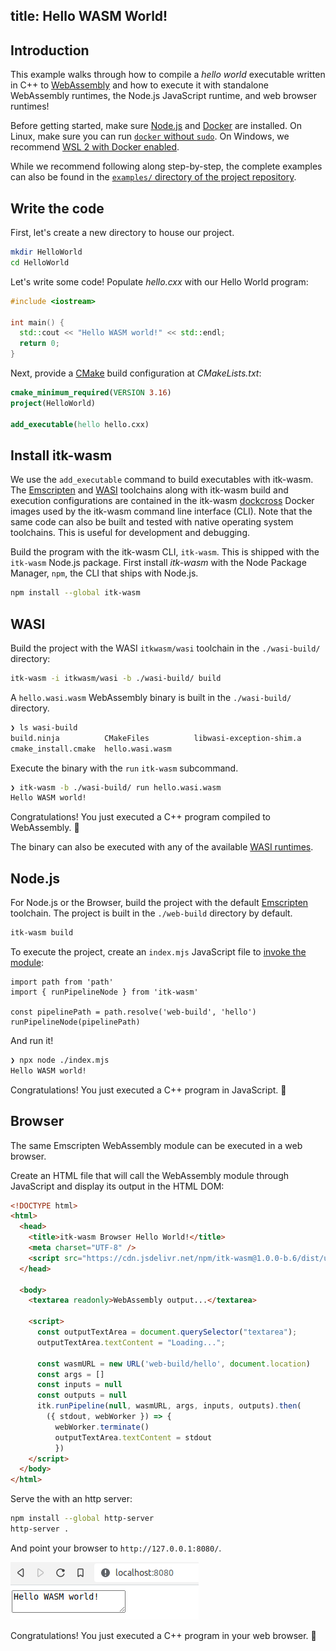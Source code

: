 title: Hello WASM World!
---

## Introduction

This example walks through how to compile a *hello world* executable written in C++ to [WebAssembly](https://webassembly.org/) and how to execute it with standalone WebAssembly runtimes, the Node.js JavaScript runtime, and web browser runtimes!

Before getting started, make sure [Node.js](https://nodejs.org/en/download/) and [Docker](https://docs.docker.com/install/) are installed. On Linux, make sure you can run [`docker` without `sudo`](https://askubuntu.com/questions/477551/how-can-i-use-docker-without-sudo). On Windows, we recommend [WSL 2 with Docker enabled](https://docs.docker.com/desktop/windows/wsl/).

While we recommend following along step-by-step, the complete examples can also be found in the [`examples/` directory of the project repository](https://github.com/InsightSoftwareConsortium/itk-wasm/tree/main/examples).

## Write the code

First, let's create a new directory to house our project.

```sh
mkdir HelloWorld
cd HelloWorld
```

Let's write some code! Populate *hello.cxx* with our Hello World program:

```c++
#include <iostream>

int main() {
  std::cout << "Hello WASM world!" << std::endl;
  return 0;
}
```

Next, provide a [CMake](https://cmake.org/) build configuration at *CMakeLists.txt*:

```cmake
cmake_minimum_required(VERSION 3.16)
project(HelloWorld)

add_executable(hello hello.cxx)
```

## Install itk-wasm

We use the `add_executable` command to build executables with itk-wasm. The [Emscripten](https://kripken.github.io/emscripten-site/) and [WASI](https://github.com/WebAssembly/wasi-sdk) toolchains along with itk-wasm build and execution configurations are contained in the itk-wasm [dockcross](https://github.com/dockcross/dockcross) Docker images used by the itk-wasm command line interface (CLI).  Note that the same code can also be built and tested with native operating system toolchains. This is useful for development and debugging.

Build the program with the itk-wasm CLI, `itk-wasm`. This is shipped with the `itk-wasm` Node.js package. First install *itk-wasm* with the Node Package Manager, `npm`, the CLI that ships with Node.js.

```sh
npm install --global itk-wasm
```

## WASI

Build the project with the WASI `itkwasm/wasi` toolchain in the `./wasi-build/` directory:

```sh
itk-wasm -i itkwasm/wasi -b ./wasi-build/ build
```

A `hello.wasi.wasm` WebAssembly binary is built in the `./wasi-build/` directory.

```sh
❯ ls wasi-build
build.ninja          CMakeFiles          libwasi-exception-shim.a
cmake_install.cmake  hello.wasi.wasm
```

Execute the binary with the `run` `itk-wasm` subcommand.

```sh
❯ itk-wasm -b ./wasi-build/ run hello.wasi.wasm
Hello WASM world!
```

Congratulations! You just executed a C++ program compiled to WebAssembly. 🎉

The binary can also be executed with any of the available [WASI runtimes](https://github.com/mbasso/awesome-wasm#non-web-embeddings).

## Node.js

For Node.js or the Browser, build the project with the default [Emscripten](https://emscripten.org/) toolchain. The project is built in the `./web-build` directory by default.

```sh
itk-wasm build
```

To execute the project, create an `index.mjs` JavaScript file to [invoke the module](../api/node_pipelines.html):

```
import path from 'path'
import { runPipelineNode } from 'itk-wasm'

const pipelinePath = path.resolve('web-build', 'hello')
runPipelineNode(pipelinePath)
```

And run it!

```sh
❯ npx node ./index.mjs
Hello WASM world!
```

Congratulations! You just executed a C++ program in JavaScript. 🎉

## Browser

The same Emscripten WebAssembly module can be executed in a web browser.

Create an HTML file that will call the WebAssembly module through JavaScript and display
its output in the HTML DOM:

```html
<!DOCTYPE html>
<html>
  <head>
    <title>itk-wasm Browser Hello World!</title>
    <meta charset="UTF-8" />
    <script src="https://cdn.jsdelivr.net/npm/itk-wasm@1.0.0-b.6/dist/umd/itk-wasm.min.js"></script>
  </head>

  <body>
    <textarea readonly>WebAssembly output...</textarea>

    <script>
      const outputTextArea = document.querySelector("textarea");
      outputTextArea.textContent = "Loading...";

      const wasmURL = new URL('web-build/hello', document.location)
      const args = []
      const inputs = null
      const outputs = null
      itk.runPipeline(null, wasmURL, args, inputs, outputs).then(
        ({ stdout, webWorker }) => {
          webWorker.terminate()
          outputTextArea.textContent = stdout
          })
    </script>
  </body>
</html>
```

Serve the with an http server:

```sh
npm install --global http-server
http-server .
```

And point your browser to `http://127.0.0.1:8080/`.

![Hello WASM World!](./hello_wasm_world.png)

Congratulations! You just executed a C++ program in your web browser. 🎉
